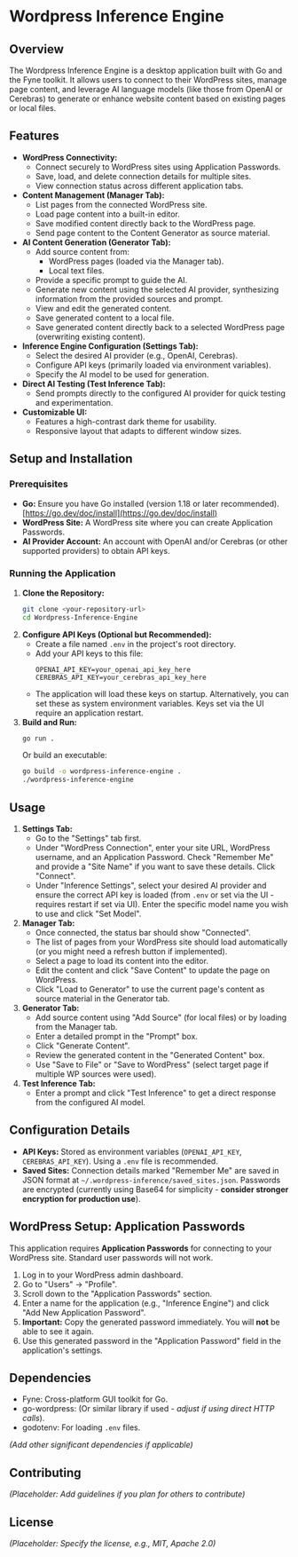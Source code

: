 # Wordpress Inference Engine

## Overview

The Wordpress Inference Engine is a desktop application built with Go and the Fyne toolkit. It allows users to connect to their WordPress sites, manage page content, and leverage AI language models (like those from OpenAI or Cerebras) to generate or enhance website content based on existing pages or local files.

## Features

*   **WordPress Connectivity:**
    *   Connect securely to WordPress sites using Application Passwords.
    *   Save, load, and delete connection details for multiple sites.
    *   View connection status across different application tabs.
*   **Content Management (Manager Tab):**
    *   List pages from the connected WordPress site.
    *   Load page content into a built-in editor.
    *   Save modified content directly back to the WordPress page.
    *   Send page content to the Content Generator as source material.
*   **AI Content Generation (Generator Tab):**
    *   Add source content from:
        *   WordPress pages (loaded via the Manager tab).
        *   Local text files.
    *   Provide a specific prompt to guide the AI.
    *   Generate new content using the selected AI provider, synthesizing information from the provided sources and prompt.
    *   View and edit the generated content.
    *   Save generated content to a local file.
    *   Save generated content directly back to a selected WordPress page (overwriting existing content).
*   **Inference Engine Configuration (Settings Tab):**
    *   Select the desired AI provider (e.g., OpenAI, Cerebras).
    *   Configure API keys (primarily loaded via environment variables).
    *   Specify the AI model to be used for generation.
*   **Direct AI Testing (Test Inference Tab):**
    *   Send prompts directly to the configured AI provider for quick testing and experimentation.
*   **Customizable UI:**
    *   Features a high-contrast dark theme for usability.
    *   Responsive layout that adapts to different window sizes.

## Setup and Installation

### Prerequisites

*   **Go:** Ensure you have Go installed (version 1.18 or later recommended). [https://go.dev/doc/install](https://go.dev/doc/install)
*   **WordPress Site:** A WordPress site where you can create Application Passwords.
*   **AI Provider Account:** An account with OpenAI and/or Cerebras (or other supported providers) to obtain API keys.

### Running the Application

1.  **Clone the Repository:**
    ```bash
    git clone <your-repository-url>
    cd Wordpress-Inference-Engine
    ```
2.  **Configure API Keys (Optional but Recommended):**
    *   Create a file named `.env` in the project's root directory.
    *   Add your API keys to this file:
        ```dotenv
        OPENAI_API_KEY=your_openai_api_key_here
        CEREBRAS_API_KEY=your_cerebras_api_key_here
        ```
    *   The application will load these keys on startup. Alternatively, you can set these as system environment variables. Keys set via the UI require an application restart.
3.  **Build and Run:**
    ```bash
    go run .
    ```
    Or build an executable:
    ```bash
    go build -o wordpress-inference-engine .
    ./wordpress-inference-engine
    ```

## Usage

1.  **Settings Tab:**
    *   Go to the "Settings" tab first.
    *   Under "WordPress Connection", enter your site URL, WordPress username, and an Application Password. Check "Remember Me" and provide a "Site Name" if you want to save these details. Click "Connect".
    *   Under "Inference Settings", select your desired AI provider and ensure the correct API key is loaded (from `.env` or set via the UI - requires restart if set via UI). Enter the specific model name you wish to use and click "Set Model".
2.  **Manager Tab:**
    *   Once connected, the status bar should show "Connected".
    *   The list of pages from your WordPress site should load automatically (or you might need a refresh button if implemented).
    *   Select a page to load its content into the editor.
    *   Edit the content and click "Save Content" to update the page on WordPress.
    *   Click "Load to Generator" to use the current page's content as source material in the Generator tab.
3.  **Generator Tab:**
    *   Add source content using "Add Source" (for local files) or by loading from the Manager tab.
    *   Enter a detailed prompt in the "Prompt" box.
    *   Click "Generate Content".
    *   Review the generated content in the "Generated Content" box.
    *   Use "Save to File" or "Save to WordPress" (select target page if multiple WP sources were used).
4.  **Test Inference Tab:**
    *   Enter a prompt and click "Test Inference" to get a direct response from the configured AI model.

## Configuration Details

*   **API Keys:** Stored as environment variables (`OPENAI_API_KEY`, `CEREBRAS_API_KEY`). Using a `.env` file is recommended.
*   **Saved Sites:** Connection details marked "Remember Me" are saved in JSON format at `~/.wordpress-inference/saved_sites.json`. Passwords are encrypted (currently using Base64 for simplicity - **consider stronger encryption for production use**).

## WordPress Setup: Application Passwords

This application requires **Application Passwords** for connecting to your WordPress site. Standard user passwords will not work.

1.  Log in to your WordPress admin dashboard.
2.  Go to "Users" -> "Profile".
3.  Scroll down to the "Application Passwords" section.
4.  Enter a name for the application (e.g., "Inference Engine") and click "Add New Application Password".
5.  **Important:** Copy the generated password immediately. You will **not** be able to see it again.
6.  Use this generated password in the "Application Password" field in the application's settings.

## Dependencies

*   Fyne: Cross-platform GUI toolkit for Go.
*   go-wordpress: (Or similar library if used - *adjust if using direct HTTP calls*).
*   godotenv: For loading `.env` files.

*(Add other significant dependencies if applicable)*

## Contributing

*(Placeholder: Add guidelines if you plan for others to contribute)*

## License

*(Placeholder: Specify the license, e.g., MIT, Apache 2.0)*
